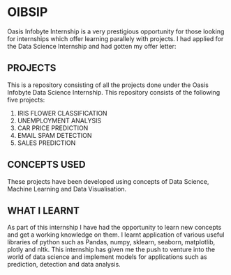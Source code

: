 # OIBSIP

Oasis Infobyte Internship is a very prestigious opportunity for those looking for internships which offer learning parallely with projects. I had applied for the Data Science Internship and had gotten my offer letter:
 

## PROJECTS
This is a repository consisting of all the projects done under the Oasis Infobyte Data Science Internship.
This repository consists of the following five projects:
1. IRIS FLOWER CLASSIFICATION
2. UNEMPLOYMENT ANALYSIS
3. CAR PRICE PREDICTION
4. EMAIL SPAM DETECTION
5. SALES PREDICTION


## CONCEPTS USED
These projects have been developed using concepts of Data Science, Machine Learning and Data Visualisation.


## WHAT I LEARNT
As part of this internship I have had the opportunity to learn new concepts and get a working knowledge on them. I learnt application of various useful libraries of python such as Pandas, numpy, sklearn, seaborn, matplotlib, plotly and nltk.
This internship has given me the push to venture into the world of data science and implement models for applications such as prediction, detection and data analysis.
